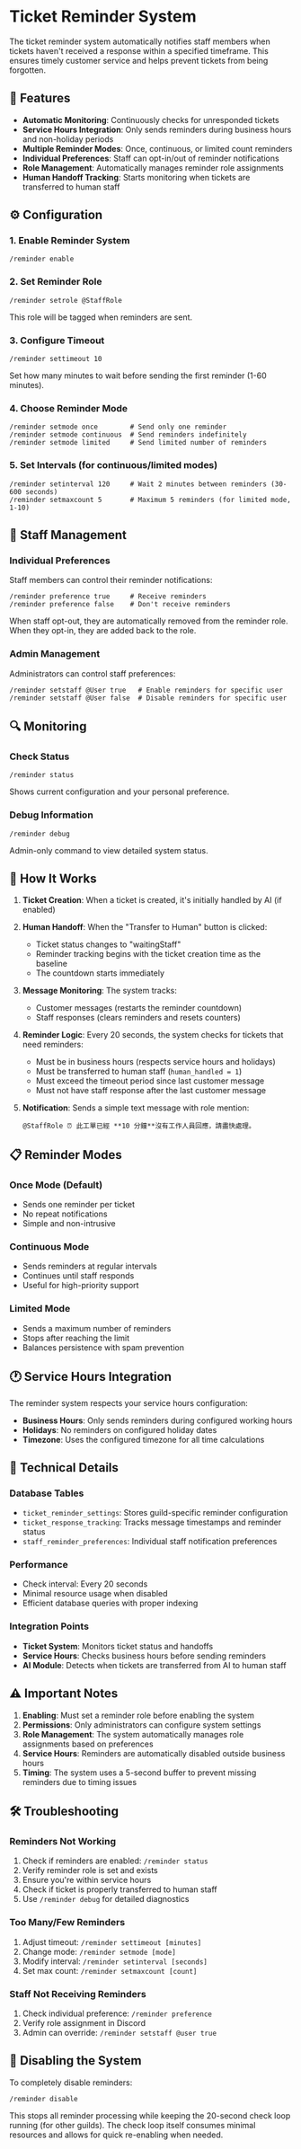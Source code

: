 # Ticket Reminder System

The ticket reminder system automatically notifies staff members when tickets haven't received a response within a specified timeframe. This ensures timely customer service and helps prevent tickets from being forgotten.

## 🌟 Features

- **Automatic Monitoring**: Continuously checks for unresponded tickets
- **Service Hours Integration**: Only sends reminders during business hours and non-holiday periods
- **Multiple Reminder Modes**: Once, continuous, or limited count reminders
- **Individual Preferences**: Staff can opt-in/out of reminder notifications
- **Role Management**: Automatically manages reminder role assignments
- **Human Handoff Tracking**: Starts monitoring when tickets are transferred to human staff

## ⚙️ Configuration

### 1. Enable Reminder System
```
/reminder enable
```

### 2. Set Reminder Role
```
/reminder setrole @StaffRole
```
This role will be tagged when reminders are sent.

### 3. Configure Timeout
```
/reminder settimeout 10
```
Set how many minutes to wait before sending the first reminder (1-60 minutes).

### 4. Choose Reminder Mode
```
/reminder setmode once        # Send only one reminder
/reminder setmode continuous  # Send reminders indefinitely
/reminder setmode limited     # Send limited number of reminders
```

### 5. Set Intervals (for continuous/limited modes)
```
/reminder setinterval 120     # Wait 2 minutes between reminders (30-600 seconds)
/reminder setmaxcount 5       # Maximum 5 reminders (for limited mode, 1-10)
```

## 👤 Staff Management

### Individual Preferences
Staff members can control their reminder notifications:
```
/reminder preference true     # Receive reminders
/reminder preference false    # Don't receive reminders
```

When staff opt-out, they are automatically removed from the reminder role. When they opt-in, they are added back to the role.

### Admin Management
Administrators can control staff preferences:
```
/reminder setstaff @User true   # Enable reminders for specific user
/reminder setstaff @User false  # Disable reminders for specific user
```

## 🔍 Monitoring

### Check Status
```
/reminder status
```
Shows current configuration and your personal preference.

### Debug Information
```
/reminder debug
```
Admin-only command to view detailed system status.

## 🚀 How It Works

1. **Ticket Creation**: When a ticket is created, it's initially handled by AI (if enabled)

2. **Human Handoff**: When the "Transfer to Human" button is clicked:
   - Ticket status changes to "waitingStaff"
   - Reminder tracking begins with the ticket creation time as the baseline
   - The countdown starts immediately

3. **Message Monitoring**: The system tracks:
   - Customer messages (restarts the reminder countdown)
   - Staff responses (clears reminders and resets counters)

4. **Reminder Logic**: Every 20 seconds, the system checks for tickets that need reminders:
   - Must be in business hours (respects service hours and holidays)
   - Must be transferred to human staff (`human_handled = 1`)
   - Must exceed the timeout period since last customer message
   - Must not have staff response after the last customer message

5. **Notification**: Sends a simple text message with role mention:
   ```
   @StaffRole ⏰ 此工單已經 **10 分鐘**沒有工作人員回應，請盡快處理。
   ```

## 📋 Reminder Modes

### Once Mode (Default)
- Sends one reminder per ticket
- No repeat notifications
- Simple and non-intrusive

### Continuous Mode
- Sends reminders at regular intervals
- Continues until staff responds
- Useful for high-priority support

### Limited Mode
- Sends a maximum number of reminders
- Stops after reaching the limit
- Balances persistence with spam prevention

## 🕐 Service Hours Integration

The reminder system respects your service hours configuration:
- **Business Hours**: Only sends reminders during configured working hours
- **Holidays**: No reminders on configured holiday dates
- **Timezone**: Uses the configured timezone for all time calculations

## 🔧 Technical Details

### Database Tables
- `ticket_reminder_settings`: Stores guild-specific reminder configuration
- `ticket_response_tracking`: Tracks message timestamps and reminder status
- `staff_reminder_preferences`: Individual staff notification preferences

### Performance
- Check interval: Every 20 seconds
- Minimal resource usage when disabled
- Efficient database queries with proper indexing

### Integration Points
- **Ticket System**: Monitors ticket status and handoffs
- **Service Hours**: Checks business hours before sending reminders
- **AI Module**: Detects when tickets are transferred from AI to human staff

## ⚠️ Important Notes

1. **Enabling**: Must set a reminder role before enabling the system
2. **Permissions**: Only administrators can configure system settings
3. **Role Management**: The system automatically manages role assignments based on preferences
4. **Service Hours**: Reminders are automatically disabled outside business hours
5. **Timing**: The system uses a 5-second buffer to prevent missing reminders due to timing issues

## 🛠️ Troubleshooting

### Reminders Not Working
1. Check if reminders are enabled: `/reminder status`
2. Verify reminder role is set and exists
3. Ensure you're within service hours
4. Check if ticket is properly transferred to human staff
5. Use `/reminder debug` for detailed diagnostics

### Too Many/Few Reminders
1. Adjust timeout: `/reminder settimeout [minutes]`
2. Change mode: `/reminder setmode [mode]`
3. Modify interval: `/reminder setinterval [seconds]`
4. Set max count: `/reminder setmaxcount [count]`

### Staff Not Receiving Reminders
1. Check individual preference: `/reminder preference`
2. Verify role assignment in Discord
3. Admin can override: `/reminder setstaff @user true`

## 🔄 Disabling the System

To completely disable reminders:
```
/reminder disable
```

This stops all reminder processing while keeping the 20-second check loop running (for other guilds). The check loop itself consumes minimal resources and allows for quick re-enabling when needed.
